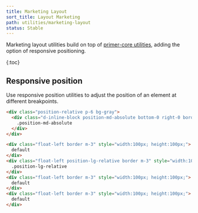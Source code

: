 ```yaml
---
title: Marketing Layout
sort_title: Layout Marketing
path: utilities/marketing-layout
status: Stable
---
```


Marketing layout utilities build on top of [primer-core utilities](../../utilities/layout/#position), adding the option of responsive positioning.

{:toc}

## Responsive position

Use responsive position utilities to adjust the position of an element at different breakpoints.

```html
<div class="position-relative p-6 bg-gray">
  <div class="d-inline-block position-md-absolute bottom-0 right-0 border bg-white p-2">
    .position-md-absolute
  </div>
</div>

<div class="float-left border m-3" style="width:100px; height:100px;">
  default
</div>
<div class="float-left position-lg-relative border m-3" style="width:100px; height:100px; top:12px; left:12px;">
  .position-lg-relative
</div>
<div class="float-left border m-3" style="width:100px; height:100px;">
  default
</div>
<div class="float-left border m-3" style="width:100px; height:100px;">
  default
</div>
```
